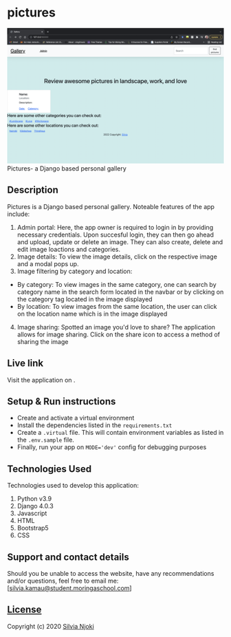 # pictures

<img src="./media/images/Screenshot 2022-03-28 at 11.50.09.png" 
     alt="landing"
     style="width=100%;" />
Pictures- a Django based personal gallery

## Description
Pictures is a Django based personal gallery. 
Noteable features of the app include:
1. Admin portal:
Here, the app owner is required to login in by providing necessary credentials. Upon succesful login, they can then go ahead and upload, update or delete an image. They can also create, delete and edit image loactions and categories.
11. Image details:
To view the image details, click on the respective image and a modal pops up. 
3. Image filtering by category and location:
- By category: To view images in the same category, one can search by category name in the search form located in the navbar or by clicking on the category tag located in the image displayed
- By location: To view images from the same location, the user can click on the location name which is in the image displayed
4. Image sharing: 
Spotted an image you'd love to share? The application allows for image sharing. Click on the share icon to access a method of sharing the image

## Live link
Visit the application on .


## Setup & Run instructions
- Create and activate a virtual environment
- Install the dependencies listed in the `requirements.txt`
- Create a `.virtual` file. This will contain environment variables as listed in the `.env.sample` file.
- Finally, run your app on `MODE='dev'` config for debugging purposes

## Technologies Used
Technologies used to develop this application:

1. Python v3.9
2. Django 4.0.3
3. Javascript
4. HTML
5. Bootstrap5
6. CSS



## Support and contact details

Should you be unable to access the website, have any recommendations and/or questions, feel free to email me:[silvia.kamau@student.moringaschool.com]

## [License](https://github.com/silvianjoki/pictures/LICENSE.md)

Copyright (c) 2020 [Silvia Njoki](https://github.com/silvianjoki)